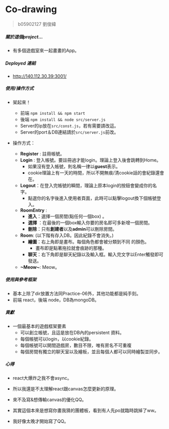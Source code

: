 # Co-drawing

> b05902127 劉俊緯

##### 關於這個project...
* 有多個遊戲室來一起畫畫的App。

##### Deployed 連結
* http://140.112.30.39:3001/

##### 使用/操作方式

* 架起來！
  * 前端 `npm install && npm start`
  * 後端 `npm install && node src/server.js`
  * Server的ip放在`src/const.js`，若有需要請改這。
  * Server的port＆DB連結請於`src/server.js`前改。

* 操作方式：
  * **Register** : 註冊帳號。
  * **Login** : 登入帳號。要註冊過才能login。理論上登入後會跳轉到Home。
    * 如果沒有登入帳號，則名稱一律以**guest**表示。
    * cookie理論上有一天的時間，所以不開無痕/清cookie話的會紀錄還會在。
  * **Logout**：在登入完帳號的瞬間，理論上原本login的按鈕會變成你的名字。
    * 點選你的名字後進入使用者頁面，此時可以點擊logout換下個帳號登入。
  * **RoomEntry** : 
    * **進入**：選擇一個房間(點任何一個box) 。
    * **選擇** ：在最後的一個box輸入你要的房名即可多新增一個房間。
    * **刪除**：只有**創建者**以及**admin**可以刪除房間。
  * **Room**: (以下階有存入DB。因此紀錄不會消失。)
    * **繪圖**：右上角即是畫布。每個角色都會被分類到不同	的顏色。
      * 畫布即是點著拖拉就會痕跡的那種。
    * **聊天**：右下角即是聊天紀錄以及輸入框。輸入完文字以Enter觸發即可發送。
  * **~Meow~**: Meow。

##### 使用與參考框架

* 基本上除了dir放置方法同Practice-06外，其他功能都是純手刻。
* 前端 react，後端 node，DB為mongoDB。

##### 貢獻

* 一個最基本的遊戲框架要素
  * 可以創立帳號，且這是放在DB內的persistent 資料。
  * 每個帳號可以login，以cookie紀錄。
  * 每個帳號可以開間遊戲房，數目不限，唯有房名不可重複
  * 每個房間有獨立的聊天室以及繪板，並且每個人都可以同時繪製並同步。

##### 心得

* react大爆炸之我不會async。
* 所以我還是不太理解react跟canvas怎麼更新的原理。
* 來不及寫&想傳輸canvas的優化QQ。

* 其實這個本來是想寫你畫我猜的團體板，看到有人先po就臨時跳掉了ww。

* 我好像太晚才開始寫了QQ。